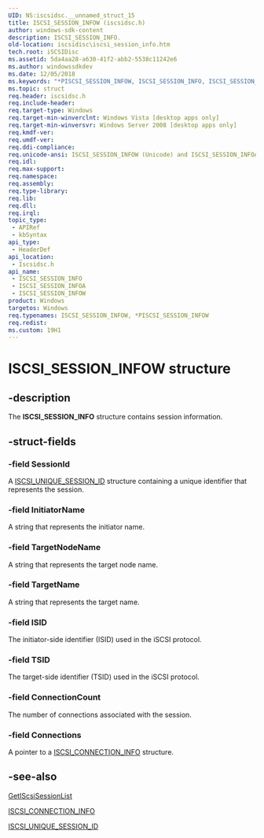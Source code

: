 ```yaml
---
UID: NS:iscsidsc.__unnamed_struct_15
title: ISCSI_SESSION_INFOW (iscsidsc.h)
author: windows-sdk-content
description: ISCSI_SESSION_INFO.
old-location: iscsidisc\iscsi_session_info.htm
tech.root: iSCSIDisc
ms.assetid: 5da4aa28-a630-41f2-abb2-5538c11242e6
ms.author: windowssdkdev
ms.date: 12/05/2018
ms.keywords: "*PISCSI_SESSION_INFOW, ISCSI_SESSION_INFO, ISCSI_SESSION_INFO structure [iSCSI Discovery Library API], ISCSI_SESSION_INFOA, ISCSI_SESSION_INFOW, PISCSI_SESSION_INFO, PISCSI_SESSION_INFO structure pointer [iSCSI Discovery Library API], iscsidisc.iscsi_session_info, iscsidsc/ISCSI_SESSION_INFO, iscsidsc/ISCSI_SESSION_INFOA, iscsidsc/ISCSI_SESSION_INFOW, iscsidsc/PISCSI_SESSION_INFO"
ms.topic: struct
req.header: iscsidsc.h
req.include-header: 
req.target-type: Windows
req.target-min-winverclnt: Windows Vista [desktop apps only]
req.target-min-winversvr: Windows Server 2008 [desktop apps only]
req.kmdf-ver: 
req.umdf-ver: 
req.ddi-compliance: 
req.unicode-ansi: ISCSI_SESSION_INFOW (Unicode) and ISCSI_SESSION_INFOA (ANSI)
req.idl: 
req.max-support: 
req.namespace: 
req.assembly: 
req.type-library: 
req.lib: 
req.dll: 
req.irql: 
topic_type:
 - APIRef
 - kbSyntax
api_type:
 - HeaderDef
api_location:
 - Iscsidsc.h
api_name:
 - ISCSI_SESSION_INFO
 - ISCSI_SESSION_INFOA
 - ISCSI_SESSION_INFOW
product: Windows
targetos: Windows
req.typenames: ISCSI_SESSION_INFOW, *PISCSI_SESSION_INFOW
req.redist: 
ms.custom: 19H1
---
```


# ISCSI_SESSION_INFOW structure


## -description


The <b>ISCSI_SESSION_INFO</b> structure contains session information.


## -struct-fields




### -field SessionId

A <a href="https://msdn.microsoft.com/d13975f9-58d0-425c-a2de-a0d1d70850d3">ISCSI_UNIQUE_SESSION_ID</a> structure containing a unique identifier that represents the session.


### -field InitiatorName

A string that represents the initiator name.


### -field TargetNodeName

A string that represents the target node name.


### -field TargetName

A string that represents the target name.


### -field ISID

The initiator-side identifier (ISID) used in the iSCSI protocol.


### -field TSID

The target-side identifier (TSID) used in the iSCSI protocol.


### -field ConnectionCount

The number of connections associated with the session.


### -field Connections

A pointer to a <a href="https://msdn.microsoft.com/4bfe2f36-2e68-4093-9660-b0140baeea80">ISCSI_CONNECTION_INFO</a> structure.


## -see-also




<a href="https://msdn.microsoft.com/b16b9e52-67af-4745-ac67-a2096dafe94e">GetIScsiSessionList</a>



<a href="https://msdn.microsoft.com/4bfe2f36-2e68-4093-9660-b0140baeea80">ISCSI_CONNECTION_INFO</a>



<a href="https://msdn.microsoft.com/d13975f9-58d0-425c-a2de-a0d1d70850d3">ISCSI_UNIQUE_SESSION_ID</a>
 

 

